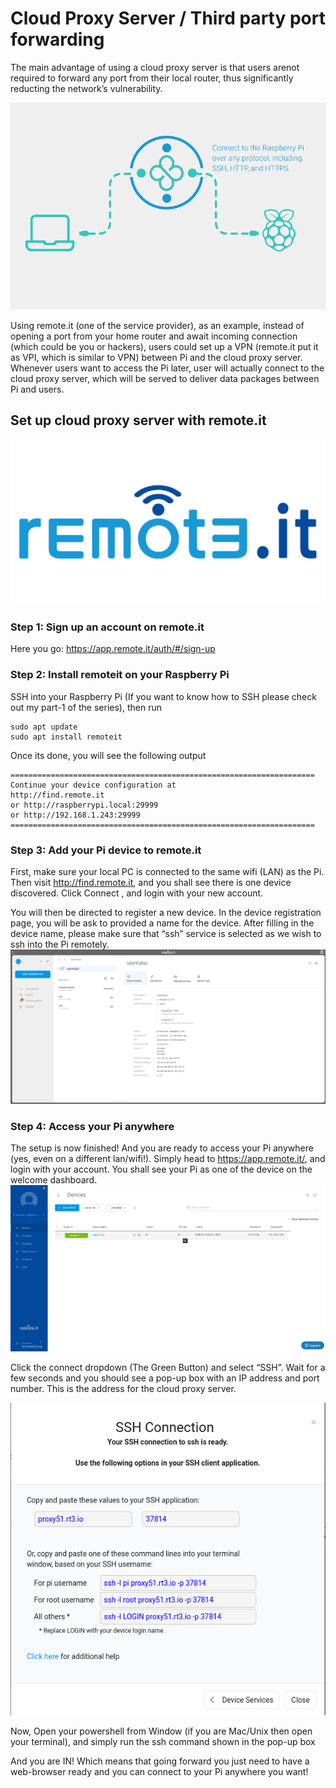 # Cloud Proxy Server / Third party port forwarding 
The main advantage of using a cloud proxy server is that users arenot required to forward any port from their local router, thus significantly reducting the network’s vulnerability.

![remote.it](remote_it.png)

Using remote.it (one of the service provider), as an example, instead of opening a port from your home router and await incoming connection (which could be you or hackers), users could set up a VPN (remote.it put it as VPI, which is similar to VPN) between Pi and the cloud proxy server. Whenever users want to access the Pi later, user will actually connect to the cloud proxy server, which will be served to deliver data packages between Pi and users.

## Set up cloud proxy server with remote.it

![remote_it_logo](logo.jpeg)

### Step 1: Sign up an account on remote.it
Here you go: https://app.remote.it/auth/#/sign-up

### Step 2: Install remoteit on your Raspberry Pi

SSH into your Raspberry Pi (If you want to know how to SSH please check out my part-1 of the series), then run

```shell
sudo apt update
sudo apt install remoteit
```

Once its done, you will see the following output
```shell
====================================================================
Continue your device configuration at 
http://find.remote.it
or http://raspberrypi.local:29999
or http://192.168.1.243:29999
====================================================================
```

### Step 3: Add your Pi device to remote.it
First, make sure your local PC is connected to the same wifi (LAN) as the Pi. Then visit http://find.remote.it, and you shall see there is one device discovered. Click Connect , and login with your new account.

You will then be directed to register a new device. In the device registration page, you will be ask to provided a name for the device. After filling in the device name, please make sure that “ssh” service is selected as we wish to ssh into the Pi remotely.
![config](config.png)

### Step 4: Access your Pi anywhere

The setup is now finished! And you are ready to access your Pi anywhere (yes, even on a different lan/wifi!). Simply head to https://app.remote.it/, and login with your account. You shall see your Pi as one of the device on the welcome dashboard.
![dashboard](dashboard.png)

Click the connect dropdown (The Green Button) and select “SSH”. Wait for a few seconds and you should see a pop-up box with an IP address and port number. This is the address for the cloud proxy server.

![ssh](ssh.png)

Now, Open your powershell from Window (if you are Mac/Unix then open your terminal), and simply run the ssh command shown in the pop-up box

And you are IN! Which means that going forward you just need to have a web-browser ready and you can connect to your Pi anywhere you want!
